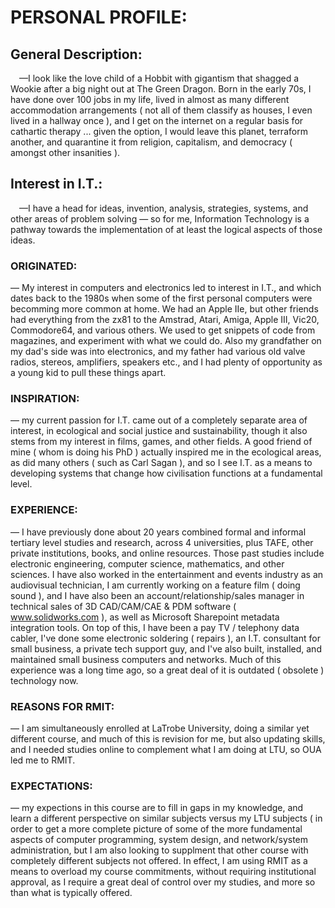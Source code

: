 # PERSONAL PROFILE:
##	General Description:
 &emsp;&mdash;I look like the love child of a Hobbit with gigantism that shagged a Wookie after a big night out at The Green Dragon. Born in the early 70s, I have done over 100 jobs in my life, lived in almost as many different accommodation arrangements ( not all of them classify as houses, I even lived in a hallway once ), and I get on the internet on a regular basis for cathartic therapy ... given the option, I would leave this planet, terraform another, and quarantine it from religion, capitalism, and democracy ( amongst other insanities ).

##	Interest in I.T.:
 &emsp;&mdash;I have a head for ideas, invention, analysis, strategies, systems, and other areas of problem solving &mdash; so for me, Information Technology is a pathway towards the implementation of at least the logical aspects of those ideas.
 
###		ORIGINATED:
 &mdash; My interest in computers and electronics led to interest in I.T., and which dates back to the 1980s when some of the first personal computers were becomming more common at home. We had an Apple IIe, but other friends had everything from the zx81 to the Amstrad, Atari, Amiga, Apple III, Vic20, Commodore64, and various others. We used to get snippets of code from magazines, and experiment with what we could do. Also my grandfather on my dad's side was into electronics, and my father had various old valve radios, stereos, amplifiers, speakers etc., and I had plenty of opportunity as a young kid to pull these things apart.

###		INSPIRATION:
 &mdash; my current passion for I.T. came out of a completely separate area of interest, in ecological and social justice and sustainability, though it also stems from my interest in films, games, and other fields. A good friend of mine ( whom is doing his PhD ) actually inspired me in the ecological areas, as did many others ( such as Carl Sagan ), and so I see I.T. as a means to developing systems that change how civilisation functions at a fundamental level.

###		EXPERIENCE:
 &mdash; I have previously done about 20 years combined formal and informal tertiary level studies and research, across 4 universities, plus TAFE, other private institutions, books, and online resources. Those past studies include electronic engineering, computer science, mathematics, and other sciences. I have also worked in the entertainment and events industry as an audiovisual technician, I am currently working on a feature film ( doing sound ), and I have also been an account/relationship/sales manager in technical sales of 3D CAD/CAM/CAE & PDM software ( www.solidworks.com ), as well as Microsoft Sharepoint metadata integration tools. On top of this, I have been a pay TV / telephony data cabler, I've done some electronic soldering ( repairs ), an I.T. consultant for small business, a private tech support guy, and I've also built, installed, and maintained small business computers and networks. Much of this experience was a long time ago, so a great deal of it is outdated ( obsolete ) technology now.

###		REASONS FOR RMIT:
 &mdash; I am simultaneously enrolled at LaTrobe University, doing a similar yet different course, and much of this is revision for me, but also updating skills, and I needed studies online to complement what I am doing at LTU, so OUA led me to RMIT.

###		EXPECTATIONS:
 &mdash; my expections in this course are to fill in gaps in my knowledge, and learn a different perspective on similar subjects versus my LTU subjects ( in order to get a more complete picture of some of the more fundamental aspects of computer programming, system design, and network/system administration, but I am also looking to supplment that other course with completely different subjects not offered. In effect, I am using RMIT as a means to overload my course commitments, without requiring institutional approval, as I require a great deal of control over my studies, and more so than what is typically offered.
